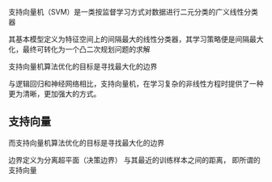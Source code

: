 支持向量机（SVM）是一类按监督学习方式对数据进行二元分类的广义线性分类器

其基本模型定义为特征空间上的间隔最大的线性分类器，其学习策略便是间隔最大化，最终可转化为一个凸二次规划问题的求解

支持向量机算法优化的目标是寻找最大化的边界

与逻辑回归和神经网络相比，支持向量机，在学习复杂的非线性方程时提供了一种更为清晰，更加强大的方式。

## 支持向量
 而支持向量机算法优化的目标是寻找最大化的边界
 
 边界定义为分离超平面（决策边界） 与其最近的训练样本之间的距离， 即所谓的支持向量
